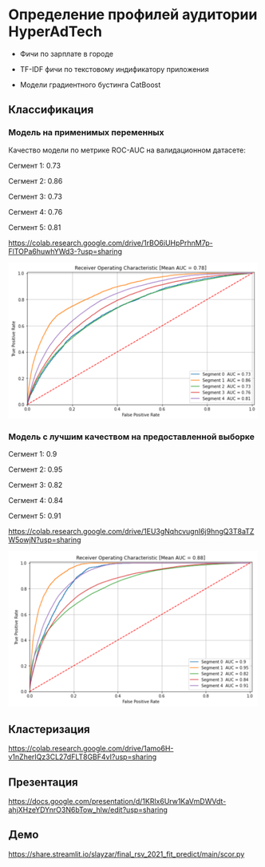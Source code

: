 # Определение профилей аудитории HyperAdTech

- Фичи по зарплате в городе

- TF-IDF фичи по текстовому индификатору приложения

- Модели градиентного бустинга CatBoost


## Классификация

### Модель на применимых переменных

Качество модели по метрике ROC-AUC на валидационном датасете:

Сегмент 1: 0.73

Сегмент 2: 0.86

Сегмент 3: 0.73

Сегмент 4: 0.76

Сегмент 5: 0.81

https://colab.research.google.com/drive/1rBO6iUHpPrhnM7p-FlTOPa6huwhYWd3-?usp=sharing

<img src="/data/roc.png" width="500" />

### Модель с лучшим качеством на предоставленной выборке

Сегмент 1: 0.9

Сегмент 2: 0.95

Сегмент 3: 0.82

Сегмент 4: 0.84

Сегмент 5: 0.91

https://colab.research.google.com/drive/1EU3gNqhcvugnI6j9hngQ3T8aTZW5owjN?usp=sharing


<img src="/data/good_roc.png" width="500" />


## Кластеризация

https://colab.research.google.com/drive/1amo6H-v1nZherIQz3CL27dFLT8GBF4vI?usp=sharing

## Презентация

https://docs.google.com/presentation/d/1KRlx6Urw1KaVmDWVdt-ahjXHzeYDYnrO3N6bTow_hlw/edit?usp=sharing

## Демо

https://share.streamlit.io/slayzar/final_rsv_2021_fit_predict/main/scor.py
